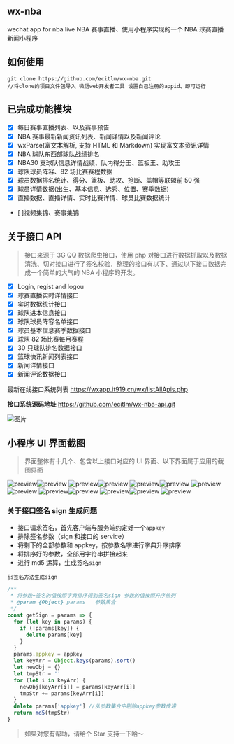 ## wx-nba

wechat app for nba live
NBA 赛事直播、使用小程序实现的一个 NBA 球赛直播新闻小程序

## 如何使用

```shell
git clone https://github.com/ecitlm/wx-nba.git
//将clone的项目文件包导入 微信web开发者工具 设置自己注册的appid、即可运行
```

## 已完成功能模块

* [x] 每日赛事直播列表、以及赛事预告
* [x] NBA 赛事最新新闻资讯列表、新闻详情以及新闻评论
* [x] wxParse(富文本解析, 支持 HTML 和 Markdown) 实现富文本资讯详情
* [x] NBA 球队东西部球队战绩排名
* [x] NBA30 支球队信息详情战绩、队内得分王、篮板王、助攻王
* [x] 球队球员阵容、82 场比赛赛程数据
* [x] 球员数据排名统计、得分、篮板、助攻、抢断、盖帽等联盟前 50 强
* [x] 球员详情数据(出生、基本信息、选秀、位置、赛季数据)
* [x] 直播数据、直播详情、实时比赛详情、球员比赛数据统计
* [ ]视频集锦、赛事集锦

## 关于接口 API

> 接口来源于 3G QQ 数据爬虫接口，使用 php 对接口进行数据抓取以及数据清洗、切对接口进行了签名校验，整理的接口有以下、通过以下接口数据完成一个简单的大气的 NBA 小程序的开发。

* [x] Login, regist and logou
* [x] 球赛直播实时详情接口
* [x] 实时数据统计接口
* [x] 球队进本信息接口
* [x] 球队球员阵容名单接口
* [x] 球员基本信息赛季数据接口
* [x] 球队 82 场比赛每月赛程
* [x] 30 只球队排名数据接口
* [x] 篮球快讯新闻列表接口
* [x] 新闻详情接口
* [x] 新闻评论数据接口

最新在线接口系统列表
https://wxapp.it919.cn/wx/listAllApis.php

**接口系统源码地址**
https://github.com/ecitlm/wx-nba-api.git

![图片](https://dn-coding-net-production-pp.qbox.me/5a026a63-69e1-448d-a73b-597385139efa.png)

## 小程序 UI 界面截图

> 界面整体有十几个、包含以上接口对应的 UI 界面、以下界面属于应用的截图界面

![preview](http://cdn.it919.cn/1.jpg)![preview](http://cdn.it919.cn/2.jpg)
![preview](http://cdn.it919.cn/3.jpg)![preview](http://cdn.it919.cn/4.jpg)
![preview](http://cdn.it919.cn/5.jpg)![preview](http://cdn.it919.cn/6.jpg)
![preview](http://cdn.it919.cn/7.jpg)![preview](http://cdn.it919.cn/8.jpg)
![preview](http://cdn.it919.cn/9.jpg)![preview](http://cdn.it919.cn/10.jpg)
![preview](http://cdn.it919.cn/11.jpg)![preview](http://cdn.it919.cn/12.jpg)
![preview](http://cdn.it919.cn/13.jpg)

### 关于接口签名 sign 生成问题

* 接口请求签名，首先客户端与服务端约定好一个`appkey`
* 排除签名参数（sign 和接口的 service）
* 将剩下的全部参数和 appkey，按参数名字进行字典升序排序
* 将排序好的参数，全部用字符串拼接起来
* 进行 md5 运算，生成签名`sign`

`js签名方法生成sign`

```javascript
/**
 * 将参数+签名的值按照字典排序得到签名sign 参数的值按照升序排列
 * @param {Object} params   参数集合
 */
const getSign = params => {
  for (let key in params) {
    if (!params[key]) {
      delete params[key]
    }
  }
  params.appkey = appkey
  let keyArr = Object.keys(params).sort()
  let newObj = {}
  let tmpStr = ''
  for (let i in keyArr) {
    newObj[keyArr[i]] = params[keyArr[i]]
    tmpStr += params[keyArr[i]]
  }
  delete params['appkey'] //从参数集合中剔除appkey参数传递
  return md5(tmpStr)
}
```

> 如果对您有帮助，请给个 Star 支持一下哈～

